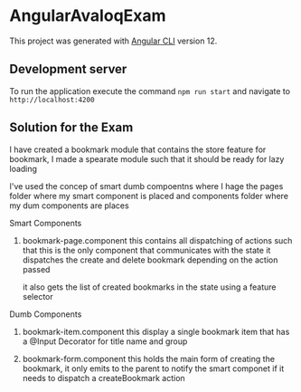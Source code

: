 # AngularAvaloqExam

This project was generated with [Angular CLI](https://github.com/angular/angular-cli) version 12.

## Development server

To run the application execute the command `npm run start` and navigate to `http://localhost:4200`

## Solution for the Exam
I have created a bookmark module that contains the store feature for bookmark, I made a spearate module such that
it should be ready for lazy loading



I've used the concep of smart dumb compoentns where I hage the pages folder where my smart component is placed and components folder where
my dum components are places

Smart Components
1. bookmark-page.component
   this contains all dispatching of actions such that this is the only component that communicates with the state
   it dispatches the create and delete bookmark depending on the action passed

   it also gets the list of created bookmarks in the state using a feature selector

Dumb Components
1. bookmark-item.component
   this display a single bookmark item that has a @Input Decorator for title name and group

2. bookmark-form.component
   this holds the main form of creating the bookmark, it only emits to the parent to notify the smart componet if it needs to dispatch a createBookmark action